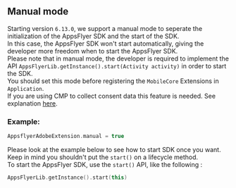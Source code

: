 ## <a id="manual"> Manual mode
Starting version `6.13.0`, we support a manual mode to seperate the initialization of the AppsFlyer SDK and the start of the SDK.</br>
In this case, the AppsFlyer SDK won't start automatically, giving the developer more freedom when to start the AppsFlyer SDK.</br>
Please note that in manual mode, the developer is required to implement the API `AppsFlyerLib.getInstance().start(Activity activity)` in order to start the SDK.</br> 
You should set this mode before registering the `MobileCore` Extensions in `Application`.</br>
If you are using CMP to collect consent data this feature is needed. See explanation [here](./SendConsentForDMACompliance.md).
### Example:  
```kotlin
AppsflyerAdobeExtension.manual = true
``` 
Please look at the example below to see how to start SDK once you want.</br>
Keep in mind you shouldn't put the `start()` on a lifecycle method.</br>
To start the AppsFlyer SDK, use the `start()` API, like the following :  
```kotlin
AppsFlyerLib.getInstance().start(this)
```   
